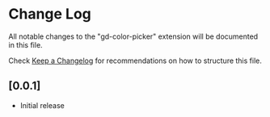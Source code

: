 # Change Log

All notable changes to the "gd-color-picker" extension will be documented in this file.

Check [Keep a Changelog](http://keepachangelog.com/) for recommendations on how to structure this file.

## [0.0.1]

- Initial release
